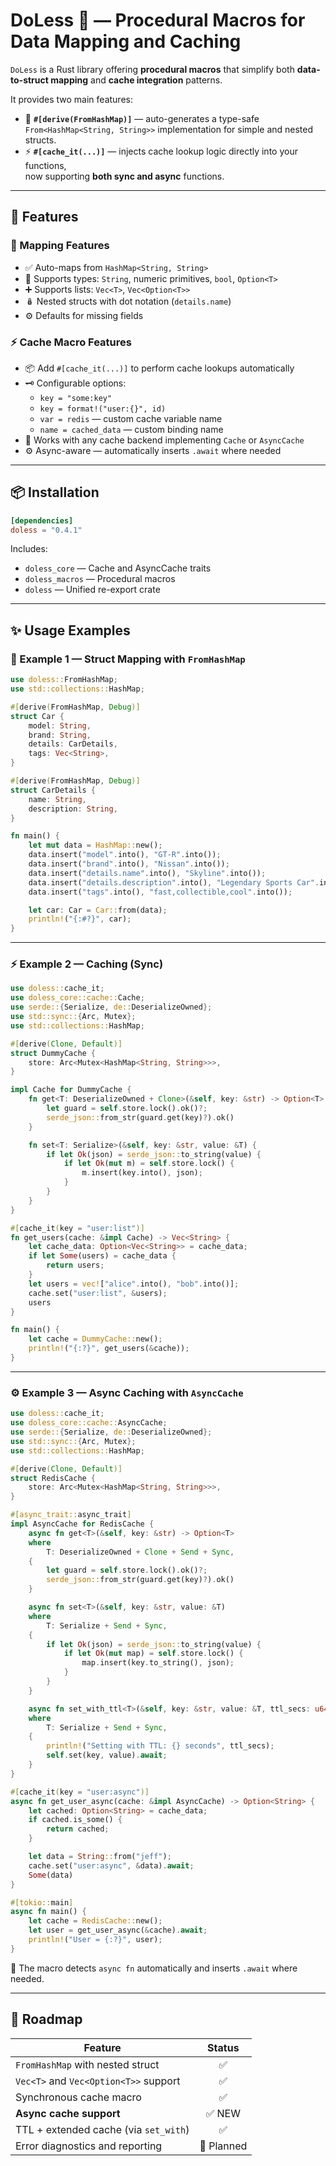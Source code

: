 

# DoLess 🦀 — Procedural Macros for Data Mapping and Caching

`DoLess` is a Rust library offering **procedural macros** that simplify both
**data-to-struct mapping** and **cache integration** patterns.

It provides two main features:

- 🧩 **`#[derive(FromHashMap)]`** — auto-generates a type-safe
  `From<HashMap<String, String>>` implementation for simple and nested structs.
- ⚡ **`#[cache_it(...)]`** — injects cache lookup logic directly into your functions,  
  now supporting **both sync and async** functions.

---

## 🚀 Features

### 🧩 Mapping Features
- ✅ Auto-maps from `HashMap<String, String>`
- 🔢 Supports types: `String`, numeric primitives, `bool`, `Option<T>`
- ➕ Supports lists: `Vec<T>`, `Vec<Option<T>>`
- 🪆 Nested structs with dot notation (`details.name`)
- ⚙ Defaults for missing fields

### ⚡ Cache Macro Features
- 📦 Add `#[cache_it(...)]` to perform cache lookups automatically
- 🗝 Configurable options:
  - `key = "some:key"`
  - `key = format!("user:{}", id)`
  - `var = redis` — custom cache variable name
  - `name = cached_data` — custom binding name
- 🔄 Works with any cache backend implementing `Cache` or `AsyncCache`
- ⚙ Async-aware — automatically inserts `.await` where needed

---

## 📦 Installation

```toml
[dependencies]
doless = "0.4.1"
```

Includes:
- `doless_core` — Cache and AsyncCache traits
- `doless_macros` — Procedural macros
- `doless` — Unified re-export crate

---

## ✨ Usage Examples

### 🧩 Example 1 — Struct Mapping with `FromHashMap`

```rust
use doless::FromHashMap;
use std::collections::HashMap;

#[derive(FromHashMap, Debug)]
struct Car {
    model: String,
    brand: String,
    details: CarDetails,
    tags: Vec<String>,
}

#[derive(FromHashMap, Debug)]
struct CarDetails {
    name: String,
    description: String,
}

fn main() {
    let mut data = HashMap::new();
    data.insert("model".into(), "GT-R".into());
    data.insert("brand".into(), "Nissan".into());
    data.insert("details.name".into(), "Skyline".into());
    data.insert("details.description".into(), "Legendary Sports Car".into());
    data.insert("tags".into(), "fast,collectible,cool".into());

    let car: Car = Car::from(data);
    println!("{:#?}", car);
}
```

---

### ⚡ Example 2 — Caching (Sync)

```rust
use doless::cache_it;
use doless_core::cache::Cache;
use serde::{Serialize, de::DeserializeOwned};
use std::sync::{Arc, Mutex};
use std::collections::HashMap;

#[derive(Clone, Default)]
struct DummyCache {
    store: Arc<Mutex<HashMap<String, String>>>,
}

impl Cache for DummyCache {
    fn get<T: DeserializeOwned + Clone>(&self, key: &str) -> Option<T> {
        let guard = self.store.lock().ok()?;
        serde_json::from_str(guard.get(key)?).ok()
    }

    fn set<T: Serialize>(&self, key: &str, value: &T) {
        if let Ok(json) = serde_json::to_string(value) {
            if let Ok(mut m) = self.store.lock() {
                m.insert(key.into(), json);
            }
        }
    }
}

#[cache_it(key = "user:list")]
fn get_users(cache: &impl Cache) -> Vec<String> {
    let cache_data: Option<Vec<String>> = cache_data;
    if let Some(users) = cache_data {
        return users;
    }
    let users = vec!["alice".into(), "bob".into()];
    cache.set("user:list", &users);
    users
}

fn main() {
    let cache = DummyCache::new();
    println!("{:?}", get_users(&cache));
}
```

---

### ⚙ Example 3 — Async Caching with `AsyncCache`

```rust
use doless::cache_it;
use doless_core::cache::AsyncCache;
use serde::{Serialize, de::DeserializeOwned};
use std::sync::{Arc, Mutex};
use std::collections::HashMap;

#[derive(Clone, Default)]
struct RedisCache {
    store: Arc<Mutex<HashMap<String, String>>>,
}

#[async_trait::async_trait]
impl AsyncCache for RedisCache {
    async fn get<T>(&self, key: &str) -> Option<T>
    where
        T: DeserializeOwned + Clone + Send + Sync,
    {
        let guard = self.store.lock().ok()?;
        serde_json::from_str(guard.get(key)?).ok()
    }

    async fn set<T>(&self, key: &str, value: &T)
    where
        T: Serialize + Send + Sync,
    {
        if let Ok(json) = serde_json::to_string(value) {
            if let Ok(mut map) = self.store.lock() {
                map.insert(key.to_string(), json);
            }
        }
    }

    async fn set_with_ttl<T>(&self, key: &str, value: &T, ttl_secs: u64)
    where
        T: Serialize + Send + Sync,
    {
        println!("Setting with TTL: {} seconds", ttl_secs);
        self.set(key, value).await;
    }
}

#[cache_it(key = "user:async")]
async fn get_user_async(cache: &impl AsyncCache) -> Option<String> {
    let cached: Option<String> = cache_data;
    if cached.is_some() {
        return cached;
    }

    let data = String::from("jeff");
    cache.set("user:async", &data).await;
    Some(data)
}

#[tokio::main]
async fn main() {
    let cache = RedisCache::new();
    let user = get_user_async(&cache).await;
    println!("User = {:?}", user);
}
```

🧠 The macro detects `async fn` automatically and inserts `.await` where needed.

---

## 🧭 Roadmap

| Feature                               |  Status   |
| ------------------------------------- | :-------: |
| `FromHashMap` with nested struct      |     ✅     |
| `Vec<T>` and `Vec<Option<T>>` support |     ✅     |
| Synchronous cache macro               |     ✅     |
| **Async cache support**               |   ✅ NEW   |
| TTL + extended cache (via `set_with`) |     ✅     |
| Error diagnostics and reporting       | 🚧 Planned |


